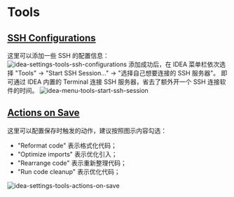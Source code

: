 # Tools

## [SSH Configurations](jetbrains://idea/settings?name=Tools--SSH+Configurations)

这里可以添加一些 SSH 的配置信息：
![idea-settings-tools-ssh-configurations](https://rmt.ladydaily.com/fetch/seven/storage/image-20210729041008125.png)
添加成功后，在 IDEA 菜单栏依次选择 "Tools" -> "Start SSH Session..." -> "选择自己想要连接的 SSH 服务器"。 即可通过 IDEA 内置的 Terminal 连接 SSH 服务器，省去了额外开一个 SSH 连接软件的时间。
![idea-menu-tools-start-ssh-session](https://rmt.ladydaily.com/fetch/seven/storage/image-20210729041722662.png)

## [Actions on Save](jetbrains://idea/settings?name=Tools--Actions+on+Save)

这里可以配置保存时触发的动作，建议按照图示内容勾选：

- "Reformat code" 表示格式化代码；
- "Optimize imports" 表示优化引入；
- "Rearrange code" 表示重新整理代码；
- "Run code cleanup" 表示优化代码；

![idea-settings-tools-actions-on-save](https://rmt.ladydaily.com/fetch/seven/storage/image-20210805045013549.png)
